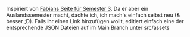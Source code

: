 Inspiriert von [Fabians Seite für Semester 3](https://github.com/FabianSig/public-html). Da er aber ein Auslandssemester macht, dachte ich, ich mach's einfach selbst neu (& besser ;D).
Falls ihr einen Link hinzufügen wollt, editiert einfach eine der entsprechende JSON Dateien auf im Main Branch unter src/assets
